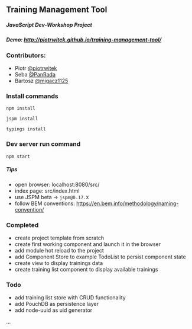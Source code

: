 ## Training Management Tool
##### JavaScript Dev-Workshop Project
##### Demo: http://piotrwitek.github.io/training-management-tool/

### Contributors:
- Piotr [@piotrwitek](https://github.com/piotrwitek)
- Seba [@PanRada](https://github.com/PanRada)
- Bartosz [@migacz1125](https://github.com/migacz1125)


### Install commands
  `npm install`

  `jspm install`

  `typings install`

### Dev server run command
`npm start`

##### Tips
- open browser: localhost:8080/src/
- index page: src/index.html
- use JSPM beta -> `jspm@0.17.X`
- follow BEM conventions: https://en.bem.info/methodology/naming-convention/

### Completed
- create project template from scratch
- create first working component and launch it in the browser
- add module hot reload to the project
- add Component Store to example TodoList to persist component state
- create view to display trainings data
- create training list component to display available trainings

### Todo
- add training list store with CRUD functionality
- add PouchDB as persistence layer
- add node-uuid as uid generator

…
